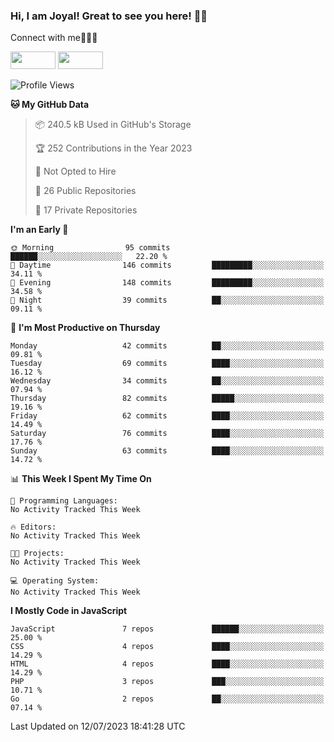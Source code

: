 ### Hi, I am Joyal! Great to see you here! 👨‍💻

Connect with me🧑🏼‍💻

[<img src="https://img.shields.io/badge/--twitter?label=Twitter&logo=Twitter&style=social"  width="72px" height="28px">](https://twitter.com/joyalDev) [<img src="https://img.shields.io/badge/--linkedin?label=LinkedIn&logo=LinkedIn&style=social"  width="72px" height="28px">](https://www.linkedin.com/in/joyal-raphel-588760191/)



<!--START_SECTION:waka-->
![Profile Views](http://img.shields.io/badge/Profile%20Views-0-blue)

**🐱 My GitHub Data** 

> 📦 240.5 kB Used in GitHub's Storage 
 > 
> 🏆 252 Contributions in the Year 2023
 > 
> 🚫 Not Opted to Hire
 > 
> 📜 26 Public Repositories 
 > 
> 🔑 17 Private Repositories 
 > 
**I'm an Early 🐤** 

```text
🌞 Morning                95 commits          ██████░░░░░░░░░░░░░░░░░░░   22.20 % 
🌆 Daytime                146 commits         █████████░░░░░░░░░░░░░░░░   34.11 % 
🌃 Evening                148 commits         █████████░░░░░░░░░░░░░░░░   34.58 % 
🌙 Night                  39 commits          ██░░░░░░░░░░░░░░░░░░░░░░░   09.11 % 
```
📅 **I'm Most Productive on Thursday** 

```text
Monday                   42 commits          ██░░░░░░░░░░░░░░░░░░░░░░░   09.81 % 
Tuesday                  69 commits          ████░░░░░░░░░░░░░░░░░░░░░   16.12 % 
Wednesday                34 commits          ██░░░░░░░░░░░░░░░░░░░░░░░   07.94 % 
Thursday                 82 commits          █████░░░░░░░░░░░░░░░░░░░░   19.16 % 
Friday                   62 commits          ████░░░░░░░░░░░░░░░░░░░░░   14.49 % 
Saturday                 76 commits          ████░░░░░░░░░░░░░░░░░░░░░   17.76 % 
Sunday                   63 commits          ████░░░░░░░░░░░░░░░░░░░░░   14.72 % 
```


📊 **This Week I Spent My Time On** 

```text
💬 Programming Languages: 
No Activity Tracked This Week

🔥 Editors: 
No Activity Tracked This Week

🐱‍💻 Projects: 
No Activity Tracked This Week

💻 Operating System: 
No Activity Tracked This Week
```

**I Mostly Code in JavaScript** 

```text
JavaScript               7 repos             ██████░░░░░░░░░░░░░░░░░░░   25.00 % 
CSS                      4 repos             ████░░░░░░░░░░░░░░░░░░░░░   14.29 % 
HTML                     4 repos             ████░░░░░░░░░░░░░░░░░░░░░   14.29 % 
PHP                      3 repos             ███░░░░░░░░░░░░░░░░░░░░░░   10.71 % 
Go                       2 repos             ██░░░░░░░░░░░░░░░░░░░░░░░   07.14 % 
```




 Last Updated on 12/07/2023 18:41:28 UTC
<!--END_SECTION:waka-->
